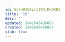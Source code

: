```yaml
---
id: 5z7a9IG2przI9DjKkQKB1
title: '15'
desc: ''
updated: 1642645495067
created: 1642645495067
stub: true
---
```


